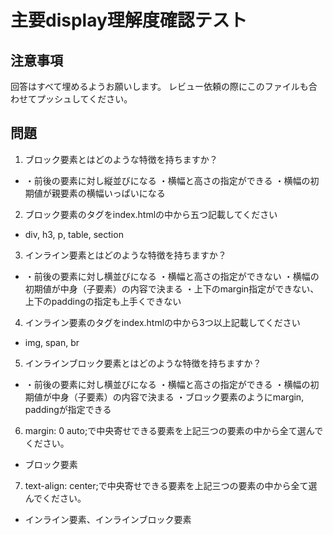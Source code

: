 # 主要display理解度確認テスト

## 注意事項

回答はすべて埋めるようお願いします。
レビュー依頼の際にこのファイルも合わせてプッシュしてください。

## 問題

1. ブロック要素とはどのような特徴を持ちますか？
  - ・前後の要素に対し縦並びになる
    ・横幅と高さの指定ができる
    ・横幅の初期値が親要素の横幅いっぱいになる

2. ブロック要素のタグをindex.htmlの中から五つ記載してください
  - div, h3, p, table, section

3. インライン要素とはどのような特徴を持ちますか？
  - ・前後の要素に対し横並びになる
    ・横幅と高さの指定ができない
    ・横幅の初期値が中身（子要素）の内容で決まる
    ・上下のmargin指定ができない、上下のpaddingの指定も上手くできない

4. インライン要素のタグをindex.htmlの中から3つ以上記載してください
  - img, span, br

5. インラインブロック要素とはどのような特徴を持ちますか？
  - ・前後の要素に対し横並びになる
    ・横幅と高さの指定ができる
    ・横幅の初期値が中身（子要素）の内容で決まる
    ・ブロック要素のようにmargin, paddingが指定できる

6. margin: 0 auto;で中央寄せできる要素を上記三つの要素の中から全て選んでください。
  - ブロック要素
  
7. text-align: center;で中央寄せできる要素を上記三つの要素の中から全て選んでください。
  - インライン要素、インラインブロック要素
